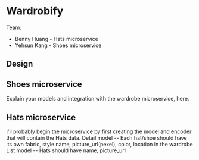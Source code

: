 # Wardrobify

Team:

* Benny Huang - Hats microservice
* Yehsun Kang - Shoes microservice

## Design

## Shoes microservice

Explain your models and integration with the wardrobe
microservice, here.

## Hats microservice

I'll probably begin the microservice by first creating the model and encoder that will contain the Hats data.
Detail model -- Each hat/shoe should have its own fabric, style name, picture_url(pexel), color, location in the wardrobe
List model -- Hats should have name, picture_url

